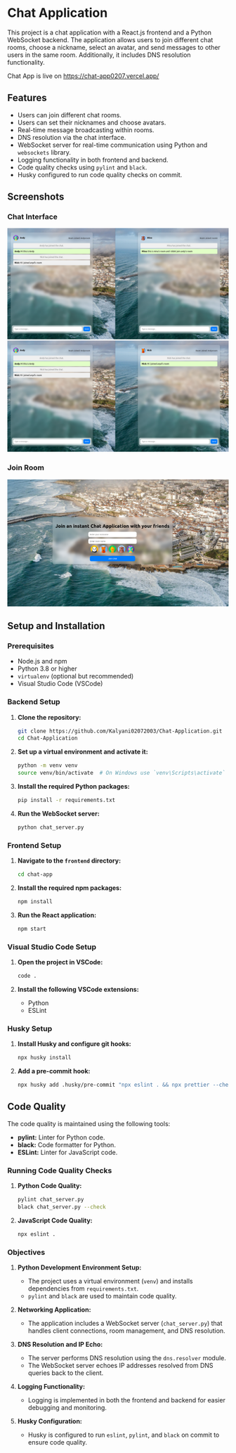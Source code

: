# Chat Application

This project is a chat application with a React.js frontend and a Python WebSocket backend. The application allows users to join different chat rooms, choose a nickname, select an avatar, and send messages to other users in the same room. Additionally, it includes DNS resolution functionality.

Chat App is live on https://chat-app0207.vercel.app/
## Features

- Users can join different chat rooms.
- Users can set their nicknames and choose avatars.
- Real-time message broadcasting within rooms.
- DNS resolution via the chat interface.
- WebSocket server for real-time communication using Python and `websockets` library.
- Logging functionality in both frontend and backend.
- Code quality checks using `pylint` and `black`.
- Husky configured to run code quality checks on commit.

## Screenshots

### Chat Interface

![Chat Interface](Screenshots/ss2.png)
![Chat Interface](Screenshots/ss3.png)

### Join Room

![Join Room](Screenshots/ss1.png)

## Setup and Installation

### Prerequisites

- Node.js and npm
- Python 3.8 or higher
- `virtualenv` (optional but recommended)
- Visual Studio Code (VSCode)

### Backend Setup

1. **Clone the repository:**

    ```bash
    git clone https://github.com/Kalyani02072003/Chat-Application.git
    cd Chat-Application
    ```

2. **Set up a virtual environment and activate it:**

    ```bash
    python -m venv venv
    source venv/bin/activate  # On Windows use `venv\Scripts\activate`
    ```

3. **Install the required Python packages:**

    ```bash
    pip install -r requirements.txt
    ```

4. **Run the WebSocket server:**

    ```bash
    python chat_server.py
    ```

### Frontend Setup

1. **Navigate to the `frontend` directory:**

    ```bash
    cd chat-app
    ```

2. **Install the required npm packages:**

    ```bash
    npm install
    ```

3. **Run the React application:**

    ```bash
    npm start
    ```

### Visual Studio Code Setup

1. **Open the project in VSCode:**

    ```bash
    code .
    ```

2. **Install the following VSCode extensions:**

    - Python
    - ESLint

### Husky Setup

1. **Install Husky and configure git hooks:**

    ```bash
    npx husky install
    ```

2. **Add a pre-commit hook:**

    ```bash
    npx husky add .husky/pre-commit "npx eslint . && npx prettier --check . && pylint chat_server.py && black --check ."
    ```

## Code Quality

The code quality is maintained using the following tools:

- **pylint:** Linter for Python code.
- **black:** Code formatter for Python.
- **ESLint:** Linter for JavaScript code.

### Running Code Quality Checks

1. **Python Code Quality:**

    ```bash
    pylint chat_server.py
    black chat_server.py --check
    ```

2. **JavaScript Code Quality:**

    ```bash
    npx eslint .
    ```

### Objectives

1. **Python Development Environment Setup:**

    - The project uses a virtual environment (`venv`) and installs dependencies from `requirements.txt`.
    - `pylint` and `black` are used to maintain code quality.

2. **Networking Application:**

    - The application includes a WebSocket server (`chat_server.py`) that handles client connections, room management, and DNS resolution.

3. **DNS Resolution and IP Echo:**

    - The server performs DNS resolution using the `dns.resolver` module.
    - The WebSocket server echoes IP addresses resolved from DNS queries back to the client.

4. **Logging Functionality:**

    - Logging is implemented in both the frontend and backend for easier debugging and monitoring.

5. **Husky Configuration:**

    - Husky is configured to run `eslint`, `pylint`, and `black` on commit to ensure code quality.

